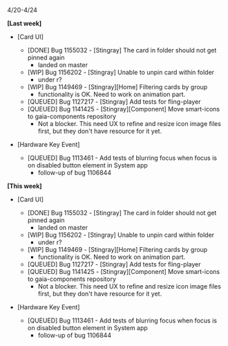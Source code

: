 4/20-4/24

**[Last week]**
* [Card UI]
  * [DONE] Bug 1155032 - [Stingray] The card in folder should not get pinned again
    - landed on master
  * [WIP] Bug 1156202 - [Stingray] Unable to unpin card within folder
    - under r?
  * [WIP] Bug 1149469 - [Stingray][Home] Filtering cards by group
    - functionality is OK. Need to work on animation part.
  * [QUEUED] Bug 1127217 - [Stingray] Add tests for fling-player
  * [QUEUED] Bug 1141425 - [Stingray][Component] Move smart-icons to gaia-components repository
    - Not a blocker. This need UX to refine and resize icon image files first, but they don't have resource for it yet.

* [Hardware Key Event]
  * [QUEUED] Bug 1113461 - Add tests of blurring focus when focus is on disabled button element in System app
    - follow-up of bug 1106844
  
**[This week]**
* [Card UI]
  * [DONE] Bug 1155032 - [Stingray] The card in folder should not get pinned again
    - landed on master
  * [WIP] Bug 1156202 - [Stingray] Unable to unpin card within folder
    - under r?
  * [WIP] Bug 1149469 - [Stingray][Home] Filtering cards by group
    - functionality is OK. Need to work on animation part.
  * [QUEUED] Bug 1127217 - [Stingray] Add tests for fling-player
  * [QUEUED] Bug 1141425 - [Stingray][Component] Move smart-icons to gaia-components repository
    - Not a blocker. This need UX to refine and resize icon image files first, but they don't have resource for it yet.

* [Hardware Key Event]
  * [QUEUED] Bug 1113461 - Add tests of blurring focus when focus is on disabled button element in System app
    - follow-up of bug 1106844
